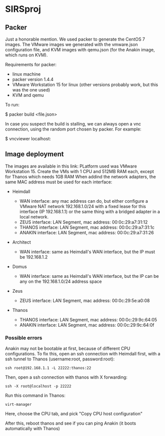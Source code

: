 # SIRSproj


## Packer

Just a honorable mention. 
We used packer to generate the CentOS 7 images.
The VMware images we generated with the vmware.json configuration file, and KVM images with qemu.json (for the Anakin image, which runs on KVM). 

Requirements for packer:
- linux machine
- packer version 1.4.4
- VMware Workstation 15 for linux (other versions probably work, but this was the one used)
- KVM and qemu

To run:

$ packer build <file.json>

In case you suspect the build is stalling, we can always open a vnc connection, using the random port chosen by packer. For example:

$ vncviewer localhost:<port>

## Image deployment

The images are available in this link: <link>
PLatform used was VMware Workstation 15.
Create the VMs with 1 CPU and 512MB RAM each, except for Thanos which needs 1GB RAM
When addind the network adapters, the same MAC address must be used for each interface:

- Heimdall
	- WAN interface: any mac address can do, but either configure a VMware NAT network 192.168.1.0/24 with a fixed lease for this interface (IP 192.168.1.1) or the same thing with a bridged adapter in a local network.
	- ZEUS interface: LAN Segment, mac address: 00:0c:29:a7:31:12
	- THANOS interface: LAN Segment, mac address: 00:0c:29:a7:31:1c
	- ANAKIN interface: LAN Segment, mac address: 00:0c:29:a7:31:26

- Architect
	- WAN interface: same as Heimdall's WAN interface, but the IP must be 192.168.1.2

- Domus
	- WAN interface: same as Heimdall's WAN interface, but the IP can be any on the 192.168.1.0/24 address space

- Zeus
	- ZEUS interface: LAN Segment, mac address: 00:0c:29:5e:a0:08

- Thanos
	- THANOS interface: LAN Segment, mac address: 00:0c:29:9c:64:05
	- ANAKIN interface: LAN Segment, mac address: 00:0c:29:9c:64:0f

### Possible errors

Anakin may not be bootable at first, because of different CPU configurations. To fix this, open an ssh connection with Heimdall first, with a ssh tunnel to Thanos (username:root, password:root):

`ssh root@192.168.1.1 -L 22222:thanos:22`

Then, open a ssh connection with thanos with X forwarding:

`ssh -X root@localhost -p 22222`

Run this command in Thanos:

`virt-manager`

Here, choose the CPU tab, and pick "Copy CPU host configuration"

After this, reboot thanos and see if you can ping Anakin (it boots automatically with Thanos)
